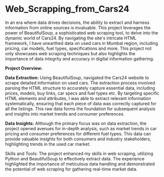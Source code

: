 # Web_Scrapping_from_Cars24

In an era where data drives decisions, the ability to extract and harness information from online sources is invaluable. This project leverages the power of BeautifulSoup, a sophisticated web scraping tool, to delve into the dynamic world of Cars24. By navigating the site's intricate HTML framework, I have unearthed data on used cars in Mumbai region, including pricing, car models, fuel types, specifications and more. This project not only showcases web scraping techniques but also highlights the importance of data integrity and accuracy in digital information gathering.

**Project Overview:**

**Data Extraction:** Using BeautifulSoup, navigated the Cars24 website to scrape detailed information on used cars. The extraction process involved parsing the HTML structure to accurately capture essential data, including prices, models, buy links, car specs and fuel types etc. By targeting specific HTML elements and attributes, I was able to extract relevant information systematically, ensuring that each piece of data was correctly captured for all the listings. This raw data forms the foundation for subsequent analysis and insights into market trends and consumer preferences.

**Data Insights:** Although the primary focus was on data extraction, the project opened avenues for in-depth analysis, such as market trends in car pricing and consumer preferences for different fuel types. This data can provide valuable insights for both consumers and industry stakeholders, highlighting trends in the used car market.

Skills and Tools: The project enhanced my skills in web scraping, utilizing Python and BeautifulSoup to effectively extract data. The experience highlighted the importance of meticulous data handling and demonstrated the potential of web scraping for gathering real-time market data.
